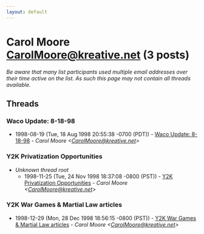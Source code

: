```yaml
---
layout: default
---
```


# Carol Moore <CarolMoore@kreative.net> (3 posts)

_Be aware that many list participants used multiple email addresses over their time active on the list. As such this page may not contain all threads available._

## Threads

### Waco Update: 8-18-98
+ 1998-08-19 (Tue, 18 Aug 1998 20:55:38 -0700 (PDT)) - [Waco Update: 8-18-98](/archive/1998/08/1abbca0a9faf617170cc2783268a546d66a8284d52e3e2ad0a3105b7e7b41d96) - _Carol Moore \<CarolMoore@kreative.net\>_

### Y2K Privatization Opportunities
+ _Unknown thread root_
  + 1998-11-25 (Tue, 24 Nov 1998 18:37:08 -0800 (PST)) - [Y2K Privatization Opportunities](/archive/1998/11/63d03254d23862b3f3f0e4ae430d8b0424f40556937403ecfdf51f038cb565cf) - _Carol Moore \<CarolMoore@kreative.net\>_

### Y2K War Games & Martial Law articles
+ 1998-12-29 (Mon, 28 Dec 1998 18:56:15 -0800 (PST)) - [Y2K War Games & Martial Law articles](/archive/1998/12/745895a4ea3c9106dfda9f1630590674264f161a9e2ae07d75f865e92293be19) - _Carol Moore \<CarolMoore@kreative.net\>_

